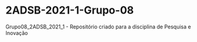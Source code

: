 # 2ADSB-2021-1-Grupo-08
Grupo08_2ADSB_2021_1 - Repositório criado para a disciplina de Pesquisa e Inovação
